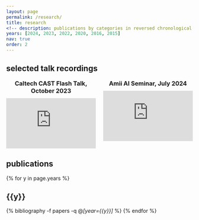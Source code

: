 ```yaml
---
layout: page
permalink: /research/
title: research
<!-- description: publications by categories in reversed chronological order. generated by jekyll-scholar. -->
years: [2024, 2023, 2022, 2020, 2016, 2015]
nav: true
order: 2
---
```


<div class="talk recordings" id="recordings">
  <h2> selected talk recordings</h2>
  <div style="display: flex; justify-content: space-between; align-items: flex-start; gap: 20px;">
      <!-- Shorter Talk -->
      <div style="text-align: center; width: 49%;">
          <div style="font-weight: bolder; font-size: 16px; margin-bottom: 10px;">Caltech CAST Flash Talk, October 2023</div>
          <iframe width="100%" height="auto"
                  src="https://www.youtube.com/embed/ZWJWmJyKcXA?start=1564"
                  title="2023 CAST Annual Program Review: Theme 2, Part 1 - Learning for Autonomy - 10/30/23"
                  frameborder="0"
                  style="aspect-ratio: 16/9;"
                  allow="accelerometer; clipboard-write; encrypted-media; gyroscope; picture-in-picture; web-share"
                  referrerpolicy="strict-origin-when-cross-origin"
                  allowfullscreen>
          </iframe>
      </div>
      <!-- Longer Talk -->
      <div style="text-align: center; width: 49%;">
          <div style="font-weight: bolder; font-size: 16px; margin-bottom: 10px;">Amii AI Seminar, July 2024</div>
          <iframe width="100%" height="auto"
                  src="https://www.youtube.com/embed/tLgNGrKbpY4"
                  title="AI Seminar 2024: Learning-augmented algorithms for online optimization and beyond, Nico Christianson"
                  frameborder="0"
                  style="aspect-ratio: 16/9;"
                  allow="accelerometer; clipboard-write; encrypted-media; gyroscope; picture-in-picture; web-share"
                  referrerpolicy="strict-origin-when-cross-origin"
                  allowfullscreen>
          </iframe>
      </div>
  </div>
</div>

<div class="publications" id="publications">
  <h2> publications</h2>

  {% for y in page.years %}
    <h2 class="year">{{y}}</h2>
    {% bibliography -f papers -q @*[year={{y}}]* %}
  {% endfor %}

</div>
